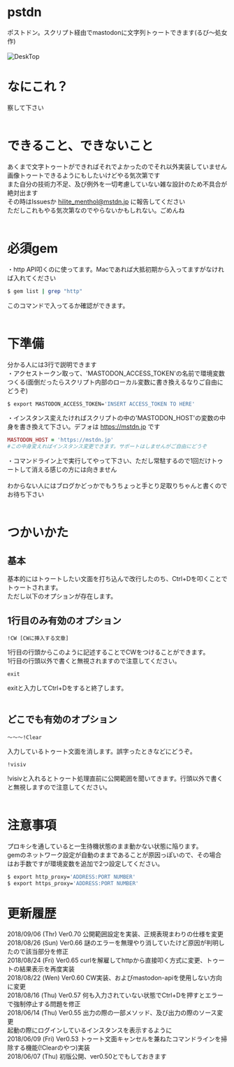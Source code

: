 # pstdn<br>
ポストドン。スクリプト経由でmastodonに文字列トゥートできます(るび〜処女作)<br>
<br>
![DeskTop](https://media.mstdn.jp/images/media_attachments/files/007/476/557/original/cf10b3c1b6a3f595.png)

# なにこれ？<br>
察して下さい<br>
<br>
# できること、できないこと<br>
あくまで文字トゥートができればそれでよかったのでそれ以外実装していません<br>
画像トゥートできるようにもしたいけどやる気次第です<br>
また自分の技術力不足、及び例外を一切考慮していない雑な設計のため不具合が絶対出ます<br>
その時はIssuesか hilite_menthol@mstdn.jp に報告してください<br>
ただしこれもやる気次第なのでやらないかもしれない。ごめんね<br>
<br>
# 必須gem<br>
・http API叩くのに使ってます。Macであれば大抵初期から入ってますがなければ入れてください<br>
```Bash
$ gem list | grep "http"
```
このコマンドで入ってるか確認ができます。
<br><br>
# 下準備<br>
分かる人には3行で説明できます<br>
・アクセストークン取って、'MASTODON_ACCESS_TOKEN'の名前で環境変数つくる(面倒だったらスクリプト内部のローカル変数に書き換えるなりご自由にどうぞ)<br>
```Bash
$ export MASTODON_ACCESS_TOKEN='INSERT ACCESS_TOKEN TO HERE'
```
・インスタンス変えたければスクリプトの中の'MASTODON_HOST'の変数の中身を書き換えて下さい。デフォは https://mstdn.jp です<br>
```ruby
MASTODON_HOST = 'https://mstdn.jp'
#この中身変えればインスタンス変更できます。サポートはしませんがご自由にどうぞ
```

・コマンドライン上で実行してやって下さい、ただし常駐するので1回だけトゥートして消える感じの方には向きません<br>
<br>
わからない人にはブログかどっかでもうちょっと手とり足取りちゃんと書くのでお待ち下さい<br>
<br>
# つかいかた<br>
## 基本<br>
基本的にはトゥートしたい文面を打ち込んで改行したのち、Ctrl+Dを叩くことでトゥートされます。<br>
ただし以下のオプションが存在します。<br>
## 1行目のみ有効のオプション<br>
```
!CW [CWに挿入する文章]
```
1行目の行頭からこのように記述することでCWをつけることができます。<br>
1行目の行頭以外で書くと無視されますので注意してください。<br>
```
exit
```
exitと入力してCtrl+Dをすると終了します。<br><br>
## どこでも有効のオプション<br>
```
〜〜〜!Clear
```
入力しているトゥート文面を消します。誤字ったときなどにどうぞ。
<br>

```
!visiv
```
!visivと入れるとトゥート処理直前に公開範囲を聞いてきます。行頭以外で書くと無視しますので注意してください。<br>
<br>

# 注意事項
プロキシを通していると一生待機状態のまま動かない状態に陥ります。<br>
gemのネットワーク設定が自動のままであることが原因っぽいので、その場合はお手数ですが環境変数を追加で2つ設定してください。

```Bash
$ export http_proxy='ADDRESS:PORT NUMBER'
$ export https_proxy='ADDRESS:PORT NUMBER'
```

# 更新履歴<br>
2018/09/06 (Thr) Ver0.70 公開範囲設定を実装、正規表現まわりの仕様を変更<br>
2018/08/26 (Sun) Ver0.66 謎のエラーを無理やり消していたけど原因が判明したので該当部分を修正<br>
2018/08/24 (Fri) Ver0.65 curlを解雇してhttpから直接叩く方式に変更、トゥートの結果表示を再度実装<br>
2018/08/22 (Wen) Ver0.60 CW実装、およびmastodon-apiを使用しない方向に変更<br>
2018/08/16 (Thu) Ver0.57 何も入力されていない状態でCtrl+Dを押すとエラーで強制停止する問題を修正<br>
2018/06/14 (Thu) Ver0.55 出力の際の一部メソッド、及び出力の際のソース変更<br>
起動の際にログインしているインスタンスを表示するように<br>
2018/06/09 (Fri) Ver0.53 トゥート文面キャンセルを兼ねたコマンドラインを掃除する機能(!Clearのやつ)実装<br>
2018/06/07 (Thu) 初版公開、ver0.50とでもしておきます

